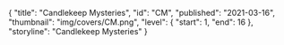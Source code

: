 {
  "title": "Candlekeep Mysteries",
  "id": "CM",
  "published": "2021-03-16",
  "thumbnail": "img/covers/CM.png",
  "level": {
    "start": 1,
    "end": 16
  },
  "storyline": "Candlekeep Mysteries"
}